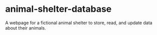 # animal-shelter-database
A webpage for a fictional animal shelter to store, read, and update data about their animals.
